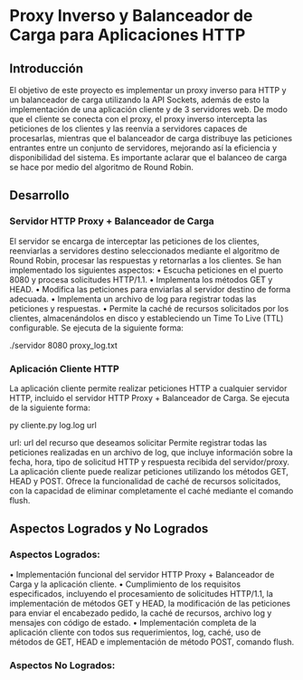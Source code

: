 # Proxy Inverso y Balanceador de Carga para Aplicaciones HTTP

## Introducción
El objetivo de este proyecto es implementar un proxy inverso para HTTP y un balanceador de carga utilizando la API Sockets, además de esto la implementación de una aplicación cliente y de 3 servidores web. De modo que el cliente se conecta con el proxy, el proxy inverso intercepta las peticiones de los clientes y las reenvía a servidores capaces de procesarlas, mientras que el balanceador de carga distribuye las peticiones entrantes entre un conjunto de servidores, mejorando así la eficiencia y disponibilidad del sistema. Es importante aclarar que el balanceo de carga se hace por medio del algoritmo de Round Robin.

## Desarrollo
### Servidor HTTP Proxy + Balanceador de Carga
El servidor se encarga de interceptar las peticiones de los clientes, reenviarlas a servidores destino seleccionados mediante el algoritmo de Round Robin, procesar las respuestas y retornarlas a los clientes. Se han implementado los siguientes aspectos:
•	Escucha peticiones en el puerto 8080 y procesa solicitudes HTTP/1.1.
•	Implementa los métodos GET y HEAD.
•	Modifica las peticiones para enviarlas al servidor destino de forma adecuada.
•	Implementa un archivo de log para registrar todas las peticiones y respuestas.
•	Permite la caché de recursos solicitados por los clientes, almacenándolos en disco y estableciendo un Time To Live (TTL) configurable.
Se ejecuta de la siguiente forma: 

./servidor 8080 proxy_log.txt
### Aplicación Cliente HTTP
La aplicación cliente permite realizar peticiones HTTP a cualquier servidor HTTP, incluido el servidor HTTP Proxy + Balanceador de Carga. Se ejecuta de la siguiente forma: 

py cliente.py log.log url

url: url del recurso que deseamos solicitar
Permite registrar todas las peticiones realizadas en un archivo de log, que incluye información sobre la fecha, hora, tipo de solicitud HTTP y respuesta recibida del servidor/proxy. 
La aplicación cliente puede realizar peticiones utilizando los métodos GET, HEAD y POST.
Ofrece la funcionalidad de caché de recursos solicitados, con la capacidad de eliminar completamente el caché mediante el comando flush.
## Aspectos Logrados y No Logrados
### Aspectos Logrados:
•	Implementación funcional del servidor HTTP Proxy + Balanceador de Carga y la aplicación cliente. 
•	Cumplimiento de los requisitos especificados, incluyendo el procesamiento de solicitudes HTTP/1.1, la implementación de métodos GET y HEAD, la modificación de las peticiones para enviar el encabezado pedido, la caché de recursos, archivo log y mensajes con código de estado.
•	Implementación completa de la aplicación cliente con todos sus requerimientos, log, caché, uso de métodos de GET, HEAD e implementación de método POST, comando flush.

### Aspectos No Logrados:
